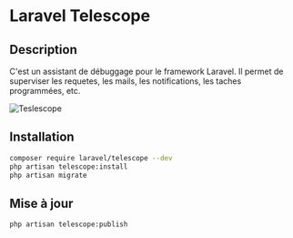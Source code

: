 # Laravel Telescope

## Description

C'est un assistant de débuggage pour le framework Laravel. Il permet de superviser les requetes, les mails, les notifications, les taches programmées, etc.

![Teslescope](https://res.cloudinary.com/dtfbvvkyp/image/upload/v1539110860/Screen_Shot_2018-10-09_at_1.47.23_PM.png)

## Installation

```bash
composer require laravel/telescope --dev
php artisan telescope:install
php artisan migrate
```

## Mise à jour

```bash
php artisan telescope:publish
```
